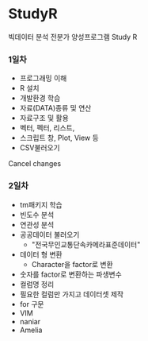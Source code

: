 # StudyR
빅데이터 분석 전분가 양성프로그램 Study R

### 1일차
 - 프로그래밍 이해
 - R 설치
 - 개발환경 학습
 - 자료(DATA)종류 및 연산
 - 자료구조 및 활용
  - 벡터, 펙터, 리스트, 
  - 스크립트 창, Plot,  View 등
 - CSV불러오기

Cancel changes
### 2일차
 - tm패키지 학습
 - 빈도수 분석
 - 연관성 분석
 - 공공데이터 불러오기
   - "전국무인교통단속카메라표준데이터"
 - 데이터 형 변환 
   - Character을 factor로 변환
  - 숫자를 factor로 변환하는 파생변수
 - 컬럼명 정리
 - 필요한 컬럼만 가지고 데이터셋 제작
 - for 구문
 - VIM
 - naniar
 - Amelia
